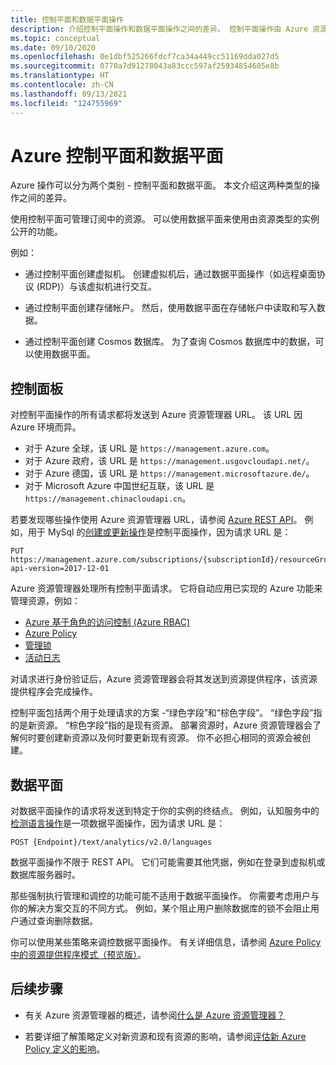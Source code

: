 ```yaml
---
title: 控制平面和数据平面操作
description: 介绍控制平面操作和数据平面操作之间的差异。 控制平面操作由 Azure 资源管理器处理。 数据平面操作由服务处理。
ms.topic: conceptual
ms.date: 09/10/2020
ms.openlocfilehash: 0e1dbf525266fdcf7ca34a449cc51169dda027d5
ms.sourcegitcommit: 0770a7d91278043a83ccc597af25934854605e8b
ms.translationtype: HT
ms.contentlocale: zh-CN
ms.lasthandoff: 09/13/2021
ms.locfileid: "124755969"
---
```

# <a name="azure-control-plane-and-data-plane"></a>Azure 控制平面和数据平面

Azure 操作可以分为两个类别 - 控制平面和数据平面。 本文介绍这两种类型的操作之间的差异。

使用控制平面可管理订阅中的资源。 可以使用数据平面来使用由资源类型的实例公开的功能。

例如：

* 通过控制平面创建虚拟机。 创建虚拟机后，通过数据平面操作（如远程桌面协议 (RDP)）与该虚拟机进行交互。

* 通过控制平面创建存储帐户。 然后，使用数据平面在存储帐户中读取和写入数据。

* 通过控制平面创建 Cosmos 数据库。 为了查询 Cosmos 数据库中的数据，可以使用数据平面。

## <a name="control-plane"></a>控制面板

对控制平面操作的所有请求都将发送到 Azure 资源管理器 URL。 该 URL 因 Azure 环境而异。

* 对于 Azure 全球，该 URL 是 `https://management.azure.com`。
* 对于 Azure 政府，该 URL 是 `https://management.usgovcloudapi.net/`。
* 对于 Azure 德国，该 URL 是 `https://management.microsoftazure.de/`。
* 对于 Microsoft Azure 中国世纪互联，该 URL 是 `https://management.chinacloudapi.cn`。

若要发现哪些操作使用 Azure 资源管理器 URL，请参阅 [Azure REST API](/rest/api/azure/)。 例如，用于 MySql 的[创建或更新操作](/rest/api/mysql/flexibleserver(preview)/servers/update)是控制平面操作，因为请求 URL 是：

```http
PUT https://management.azure.com/subscriptions/{subscriptionId}/resourceGroups/{resourceGroupName}/providers/Microsoft.DBforMySQL/servers/{serverName}/databases/{databaseName}?api-version=2017-12-01
```

Azure 资源管理器处理所有控制平面请求。 它将自动应用已实现的 Azure 功能来管理资源，例如：

* [Azure 基于角色的访问控制 (Azure RBAC)](../../role-based-access-control/overview.md)
* [Azure Policy](../../governance/policy/overview.md)
* [管理锁](lock-resources.md)
* [活动日志](../../azure-monitor/essentials/activity-log.md)

对请求进行身份验证后，Azure 资源管理器会将其发送到资源提供程序，该资源提供程序会完成操作。

控制平面包括两个用于处理请求的方案 -“绿色字段”和“棕色字段”。 “绿色字段”指的是新资源。 “棕色字段”指的是现有资源。 部署资源时，Azure 资源管理器会了解何时要创建新资源以及何时要更新现有资源。 你不必担心相同的资源会被创建。

## <a name="data-plane"></a>数据平面

对数据平面操作的请求将发送到特定于你的实例的终结点。 例如，认知服务中的[检测语言操作](../../cognitive-services/text-analytics/how-tos/text-analytics-how-to-language-detection.md)是一项数据平面操作，因为请求 URL 是：

```http
POST {Endpoint}/text/analytics/v2.0/languages
```

数据平面操作不限于 REST API。 它们可能需要其他凭据，例如在登录到虚拟机或数据库服务器时。

那些强制执行管理和调控的功能可能不适用于数据平面操作。 你需要考虑用户与你的解决方案交互的不同方式。 例如，某个阻止用户删除数据库的锁不会阻止用户通过查询删除数据。

你可以使用某些策略来调控数据平面操作。 有关详细信息，请参阅 [Azure Policy 中的资源提供程序模式（预览版）](../../governance/policy/concepts/definition-structure.md#resource-provider-modes)。

## <a name="next-steps"></a>后续步骤

* 有关 Azure 资源管理器的概述，请参阅[什么是 Azure 资源管理器？](overview.md)

* 若要详细了解策略定义对新资源和现有资源的影响，请参阅[评估新 Azure Policy 定义的影响](../../governance/policy/concepts/evaluate-impact.md)。